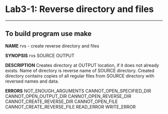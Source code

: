 # Lab3-1: Reverse directory and files
---
To build program use make
---
**NAME**
		rvs - create reverse directory and files

**SYNOPSIS**
		rvs SOURCE OUTPUT

**DESCRIPTION**
		Creates directory at OUTPUT location, if it does not already exists. Name of directory is reverse name of SOURCE directory. Created directory contains copies of all regular files from SOURCE directory with reversed names and data.

**ERRORS**
		NOT_ENOUGH_ARGUMENTS
 		CANNOT_OPEN_SPECIFIED_DIR
 		CANNOT_OPEN_OUTPUT_DIR
 		CANNOT_OPEN_REVERSE_DIR
 		CANNOT_CREATE_REVERSE_DIR
 		CANNOT_OPEN_FILE
 		CANNOT_CREATE_REVERSE_FILE
 		READ_ERROR
 		WRITE_ERROR
